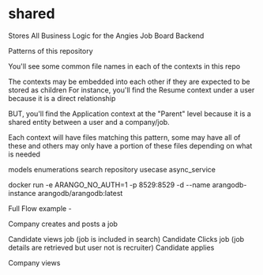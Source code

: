 # shared
Stores All Business Logic for the Angies Job Board Backend



Patterns of this repository


You'll see some common file names in each of the contexts in this repo

The contexts may be embedded into each other if they are expected to be stored as children
For instance, you'll find the Resume context under a user because it is a direct relationship

BUT, you'll find the Application context at the "Parent" level because it is a 
shared entity between a user and a company/job.


Each context will have files matching this pattern, some may have all of these and 
others may only have a portion of these files depending on what is needed

models
enumerations
search
repository
usecase
async_service


docker run -e ARANGO_NO_AUTH=1 -p 8529:8529 -d --name arangodb-instance arangodb/arangodb:latest



Full Flow example - 


Company creates and posts a job

Candidate views job (job is included in search)
Candidate Clicks job (job details are retrieved but user not is recruiter)
Candidate applies


Company views
 
 